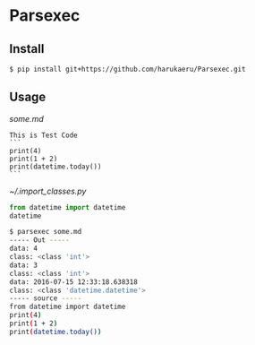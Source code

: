 # Parsexec
## Install
```sh
$ pip install git+https://github.com/harukaeru/Parsexec.git
```

## Usage
<i>some.md</i>
<pre><code class="lang-python">This is Test Code
```
print(4)
print(1 + 2)
print(datetime.today())
```
</code></pre>

<i>~/.import_classes.py</i>
```python
from datetime import datetime
datetime
```

```sh
$ parsexec some.md
----- Out -----
data: 4
class: <class 'int'>
data: 3
class: <class 'int'>
data: 2016-07-15 12:33:18.638318
class: <class 'datetime.datetime'>
----- source -----
from datetime import datetime
print(4)
print(1 + 2)
print(datetime.today())

```

